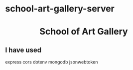# school-art-gallery-server

# <h1 align="middle"> School of Art Gallery</h1>

## I have used

express cors dotenv mongodb jsonwebtoken
